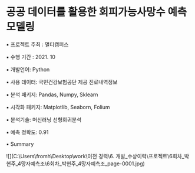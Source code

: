 # 공공 데이터를 활용한 회피가능사망수 예측 모델링



▪ 프로젝트 주최 : 멀티캠퍼스

▪ 수행 기간 : 2021. 10

▪ 개발언어: Python

▪ 사용 데이터: 국민건강보험공단 제공 진료내역정보

▪ 분석 패키지: Pandas, Numpy, Sklearn

▪ 시각화 패키지: Matplotlib, Seaborn, Folium

▪ 분석기술: 머신러닝 선형회귀분석

▪ 예측 정확도: 0.91

▪ Summary

![](C:\Users\fromh\Desktop\work\이전 경력\6. 개발_수상이력\프로젝트\6회차_박현주_4망자예측조\6회차_박현주_4망자예측조_page-0001.jpg)

